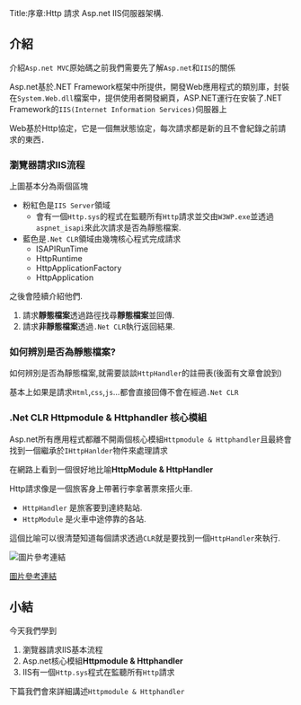 Title:序章:Http 請求 Asp.net IIS伺服器架構.

## 介紹

介紹`Asp.net MVC`原始碼之前我們需要先了解`Asp.net`和`IIS`的關係

Asp.net基於.NET Framework框架中所提供，開發Web應用程式的類別庫，封裝在`System.Web.dll`檔案中，提供使用者開發網頁，ASP.NET運行在安裝了.NET Framework的`IIS(Internet Information Services)`伺服器上

Web基於Http協定，它是一個無狀態協定，每次請求都是新的且不會紀錄之前請求的東西．

### 瀏覽器請求IIS流程

上圖基本分為兩個區塊

* 粉紅色是`IIS Server`領域
  * 會有一個`Http.sys`的程式在監聽所有`Http`請求並交由`W3WP.exe`並透過`aspnet_isapi`來此次請求是否為靜態檔案.
* 藍色是`.Net CLR`領域由幾塊核心程式完成請求
  * ISAPIRunTime
  * HttpRuntime
  * HttpApplicationFactory
  * HttpApplication

之後會陸續介紹他們.

1. 請求**靜態檔案**透過路徑找尋**靜態檔案**並回傳.
2. 請求**非靜態檔案**透過`.Net CLR`執行返回結果.

### 如何辨別是否為靜態檔案?

如何辨別是否為靜態檔案,就需要談談`HttpHandler`的註冊表(後面有文章會說到)

基本上如果是請求`Html`,`css`,`js`...都會直接回傳不會在經過`.Net CLR`

### .Net CLR Httpmodule & Httphandler 核心模組

Asp.net所有應用程式都離不開兩個核心模組`Httpmodule & Httphandler`且最終會找到一個繼承於`IHttpHanlder`物件來處理請求

在網路上看到一個很好地比喻**HttpModule & HttpHandler**

Http請求像是一個旅客身上帶著行李拿著票來搭火車.

* `HttpHandler` 是旅客要到達終點站.
* `HttpModule` 是火車中途停靠的各站.

這個比喻可以很清楚知道每個請求透過`CLR`就是要找到一個`HttpHandler`來執行.

![圖片參考連結](https://www.codeproject.com/KB/web-image/thumbnailer/thumbnailer_pipeline.gif)

[圖片參考連結](https://www.codeproject.com/Articles/16120/Thumbnailer-HTTP-Handler)

## 小結

今天我們學到

1. 瀏覽器請求IIS基本流程
2. Asp.net核心模組**Httpmodule & Httphandler**
3. IIS有一個`Http.sys`程式在監聽所有`Http`請求

下篇我們會來詳細講述`Httpmodule & Httphandler`